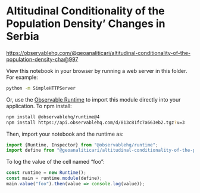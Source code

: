 # Altitudinal Conditionality of the Population Density’ Changes in Serbia

https://observablehq.com/@geoanaliticari/altitudinal-conditionality-of-the-population-density-cha@997

View this notebook in your browser by running a web server in this folder. For
example:

~~~sh
python -m SimpleHTTPServer
~~~

Or, use the [Observable Runtime](https://github.com/observablehq/runtime) to
import this module directly into your application. To npm install:

~~~sh
npm install @observablehq/runtime@4
npm install https://api.observablehq.com/d/813c81fc7a663eb2.tgz?v=3
~~~

Then, import your notebook and the runtime as:

~~~js
import {Runtime, Inspector} from "@observablehq/runtime";
import define from "@geoanaliticari/altitudinal-conditionality-of-the-population-density-cha";
~~~

To log the value of the cell named “foo”:

~~~js
const runtime = new Runtime();
const main = runtime.module(define);
main.value("foo").then(value => console.log(value));
~~~
